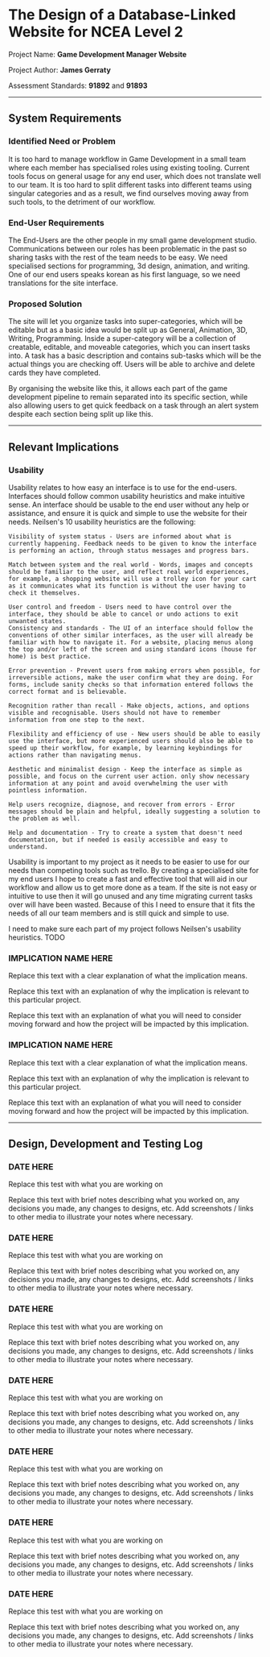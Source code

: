 # The Design of a Database-Linked Website for NCEA Level 2

Project Name: **Game Development Manager Website**

Project Author: **James Gerraty**

Assessment Standards: **91892** and **91893**


-------------------------------------------------

## System Requirements

### Identified Need or Problem

It is too hard to manage workflow in Game Development in a small team where each member has specialised roles using existing tooling. Current tools focus on general usage for any end user, which does not translate well to our team. It is too hard to split different tasks into different teams using singular categories and as a result, we find ourselves moving away from such tools, to the detriment of our workflow.

### End-User Requirements

The End-Users are the other people in my small game development studio. Communications between our roles has been problematic in the past so sharing tasks with the rest of the team needs to be easy. We need specialised sections for programming, 3d design, animation, and writing. One of our end users speaks korean as his first language, so we need translations for the site interface.

### Proposed Solution

The site will let you organize tasks into super-categories, which will be editable but as a basic idea would be split up as General, Animation, 3D, Writing, Programming. Inside a super-category will be a collection of creatable, editable, and moveable categories, which you can insert tasks into. A task has a basic description and contains sub-tasks which will be the actual things you are checking off. Users will be able to archive and delete cards they have completed.

By organising the website like this, it allows each part of the game development pipeline to remain separated into its specific section, while also allowing users to get quick feedback on a task through an alert system despite each section being split up like this. 

-------------------------------------------------

## Relevant Implications

### Usability

Usability relates to how easy an interface is to use for the end-users. Interfaces should follow common usability heuristics and make intuitive sense. An interface should be usable to the end user without any help or assistance, and ensure it is quick and simple to use the website for their needs. Neilsen's 10 usability heuristics are the following:

    Visibility of system status - Users are informed about what is currently happening. Feedback needs to be given to know the interface is performing an action, through status messages and progress bars.
    
    Match between system and the real world - Words, images and concepts should be familiar to the user, and reflect real world experiences, for example, a shopping website will use a trolley icon for your cart as it communicates what its function is without the user having to check it themselves.
    
    User control and freedom - Users need to have control over the interface, they should be able to cancel or undo actions to exit unwanted states.
    Consistency and standards - The UI of an interface should follow the conventions of other similar interfaces, as the user will already be familiar with how to navigate it. For a website, placing menus along the top and/or left of the screen and using standard icons (house for home) is best practice.
    
    Error prevention - Prevent users from making errors when possible, for irreversible actions, make the user confirm what they are doing. For forms, include sanity checks so that information entered follows the correct format and is believable.
    
    Recognition rather than recall - Make objects, actions, and options visible and recognisable. Users should not have to remember information from one step to the next.
   
    Flexibility and efficiency of use - New users should be able to easily use the interface, but more experienced users should also be able to speed up their workflow, for example, by learning keybindings for actions rather than navigating menus.
    
    Aesthetic and minimalist design - Keep the interface as simple as possible, and focus on the current user action. only show necessary information at any point and avoid overwhelming the user with pointless information.
    
    Help users recognize, diagnose, and recover from errors - Error messages should be plain and helpful, ideally suggesting a solution to the problem as well.
    
    Help and documentation - Try to create a system that doesn't need documentation, but if needed is easily accessible and easy to understand.


Usability is important to my project as it needs to be easier to use for our needs than competing tools such as trello. By creating a specialised site for my end users I hope to create a fast and effective tool that will aid in our workflow and allow us to get more done as a team. If the site is not easy or intuitive to use then it will go unused and any time migrating current tasks over will have been wasted. Because of this I need to ensure that it fits the needs of all our team members and is still quick and simple to use.

I need to make sure each part of my project follows Neilsen's usability heuristics. TODO

### IMPLICATION NAME HERE

Replace this text with a clear explanation of what the implication means.

Replace this text with an explanation of why the implication is relevant to this particular project.

Replace this text with an explanation of what you will need to consider moving forward and how the project will be impacted by this implication.

### IMPLICATION NAME HERE

Replace this text with a clear explanation of what the implication means.

Replace this text with an explanation of why the implication is relevant to this particular project.

Replace this text with an explanation of what you will need to consider moving forward and how the project will be impacted by this implication.


-------------------------------------------------

## Design, Development and Testing Log

### DATE HERE

Replace this test with what you are working on

Replace this text with brief notes describing what you worked on, any decisions you made, any changes to designs, etc. Add screenshots / links to other media to illustrate your notes where necessary.

### DATE HERE

Replace this test with what you are working on

Replace this text with brief notes describing what you worked on, any decisions you made, any changes to designs, etc. Add screenshots / links to other media to illustrate your notes where necessary.

### DATE HERE

Replace this test with what you are working on

Replace this text with brief notes describing what you worked on, any decisions you made, any changes to designs, etc. Add screenshots / links to other media to illustrate your notes where necessary.

### DATE HERE

Replace this test with what you are working on

Replace this text with brief notes describing what you worked on, any decisions you made, any changes to designs, etc. Add screenshots / links to other media to illustrate your notes where necessary.

### DATE HERE

Replace this test with what you are working on

Replace this text with brief notes describing what you worked on, any decisions you made, any changes to designs, etc. Add screenshots / links to other media to illustrate your notes where necessary.

### DATE HERE

Replace this test with what you are working on

Replace this text with brief notes describing what you worked on, any decisions you made, any changes to designs, etc. Add screenshots / links to other media to illustrate your notes where necessary.

### DATE HERE

Replace this test with what you are working on

Replace this text with brief notes describing what you worked on, any decisions you made, any changes to designs, etc. Add screenshots / links to other media to illustrate your notes where necessary.
